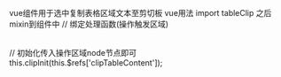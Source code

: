 vue组件用于选中复制表格区域文本至剪切板
vue用法
import tableClip 之后mixin到组件中
// 绑定处理函数(操作触发区域)
<div @mousedown.left="clickDown"
 ref="clipTableContent"
  @mouseup.left="clickUp"
   @contextmenu.prevent="showMenu"
   >
   <table ref="clipTableContent"></table>
</div>
// 初始化传入操作区域node节点即可
this.clipInit(this.$refs['clipTableContent']);
